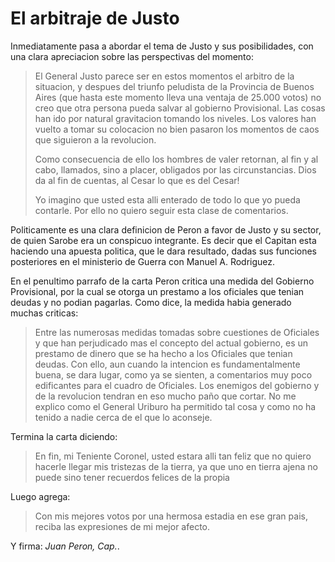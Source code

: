 # El arbitraje de Justo

Inmediatamente pasa a abordar el tema de Justo y sus posibilidades, con una clara apreciacion sobre las perspectivas del momento:

> El General Justo parece ser en estos momentos el arbitro de la situacion, y despues del triunfo peludista de la Provincia de Buenos Aires
> (que hasta este momento lleva una ventaja de 25.000 votos) no creo que otra persona pueda salvar al gobierno Provisional.
> Las cosas han ido por natural gravitacion tomando los niveles.
> Los valores han vuelto a tomar su colocacion no bien pasaron los momentos de caos que siguieron a la revolucion.
>
> Como consecuencia de ello los hombres de valer retornan, al fin y al cabo, llamados, sino a placer, obligados por las circunstancias.
> Dios da al fin de cuentas, al Cesar lo que es del Cesar!
>
> Yo imagino que usted esta alli enterado de todo lo que yo pueda contarle.
> Por ello no quiero seguir esta clase de comentarios.

Politicamente es una clara definicion de Peron a favor de Justo y su sector, de quien Sarobe era un conspicuo integrante.
Es decir que el Capitan esta haciendo una apuesta politica, que le dara resultado, dadas sus funciones posteriores en el ministerio de Guerra con Manuel A. Rodriguez.

En el penultimo parrafo de la carta Peron critica una medida del Gobierno Provisional, por la cual se otorga un prestamo a los oficiales que tenian deudas y no podian pagarlas.
Como dice, la medida habia generado muchas criticas:

> Entre las numerosas medidas tomadas sobre cuestiones de Oficiales y que han perjudicado mas el concepto del actual gobierno,
> es un prestamo de dinero que se ha hecho a los Oficiales que tenian deudas.
> Con ello, aun cuando la intencion es fundamentalmente buena, se dara lugar, como ya se sienten, a comentarios muy poco edificantes para el cuadro de Oficiales.
> Los enemigos del gobierno y de la revolucion tendran en eso mucho paño que cortar.
> No me explico como el General Uriburo ha permitido tal cosa y como no ha tenido a nadie cerca de el que lo aconseje.

Termina la carta diciendo:

> En fin, mi Teniente Coronel, usted estara alli tan feliz que no quiero hacerle llegar mis tristezas de la tierra,
> ya que uno en tierra ajena no puede sino tener recuerdos felices de la propia

Luego agrega:
> Con mis mejores votos por una hermosa estadia en ese gran pais,
> reciba las expresiones de mi mejor afecto.

Y firma: _Juan Peron, Cap._.


